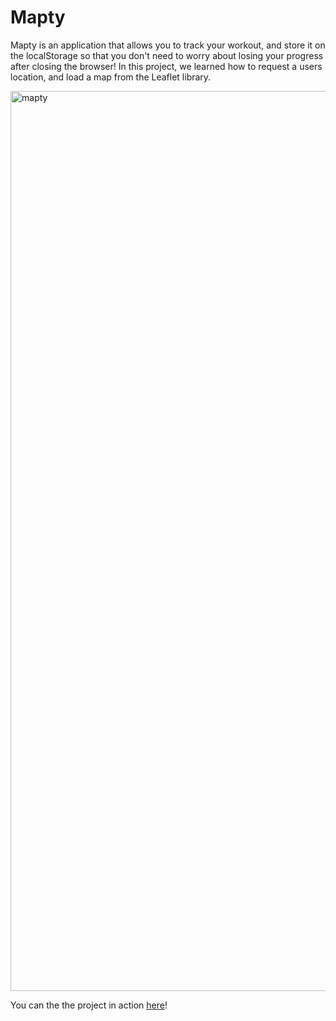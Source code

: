 # Mapty

Mapty is an application that allows you to track your workout, and store it on the localStorage so that you don't need to worry about losing your progress after closing the browser! In this project, we learned how to request a users location, and load a map from the Leaflet library.

<img width="1440" alt="mapty" src="https://user-images.githubusercontent.com/4175275/123353413-c1820600-d561-11eb-8648-5b8a85dea051.png">

You can the the project in action <a href="https://martinfjeld.github.io/Mapty/">here</a>!
